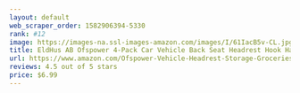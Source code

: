 ```yaml
---
layout: default 
﻿web_scraper_order: 1582906394-5330
rank: #12
image: https://images-na.ssl-images-amazon.com/images/I/61IacB5v-CL.jpg
title: EldHus AB Ofspower 4-Pack Car Vehicle Back Seat Headrest Hook Hanger Storage for Purse…
url: https://www.amazon.com/Ofspower-Vehicle-Headrest-Storage-Groceries/dp/B01LXT4726/ref=zg_mw_automotive_12?_encoding=UTF8&psc=1&refRID=XNZNW5DZK47AV25RF7A7
reviews: 4.5 out of 5 stars
price: $6.99 
---
```

